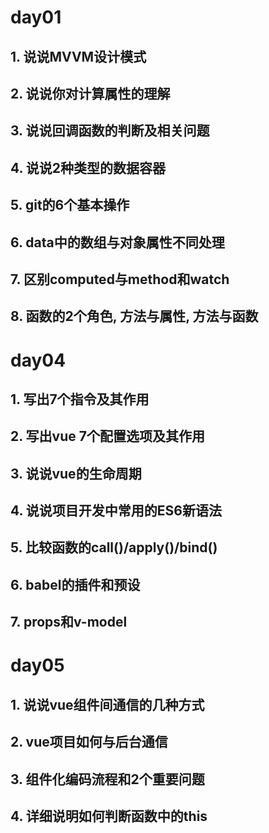# day01
## 1. 说说MVVM设计模式
## 2. 说说你对计算属性的理解
## 3. 说说回调函数的判断及相关问题
## 4. 说说2种类型的数据容器
## 5. git的6个基本操作
## 6. data中的数组与对象属性不同处理
## 7. 区别computed与method和watch
## 8. 函数的2个角色, 方法与属性, 方法与函数

# day04
## 1. 写出7个指令及其作用
## 2. 写出vue 7个配置选项及其作用
## 3. 说说vue的生命周期
## 4. 说说项目开发中常用的ES6新语法
## 5. 比较函数的call()/apply()/bind()
## 6. babel的插件和预设
## 7. props和v-model

# day05
## 1. 说说vue组件间通信的几种方式
## 2. vue项目如何与后台通信
## 3. 组件化编码流程和2个重要问题
## 4. 详细说明如何判断函数中的this


